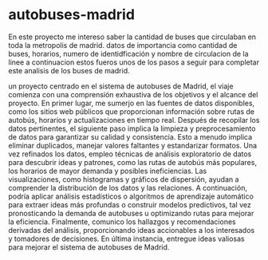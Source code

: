 # autobuses-madrid

En este proyecto me intereso saber la cantidad de buses que circulaban en toda la metropolis de madrid. datos de importancia como cantidad de buses, horarios, numero de identidficación y nombre de circulacion de la linee
a continuacion estos fueros unos de los pasos a seguir para completar este analisis de los buses de madrid.

un proyecto centrado en el sistema de autobuses de Madrid, el viaje comienza con una comprensión exhaustiva de los objetivos y el alcance del proyecto. En primer lugar, me sumerjo en las fuentes de datos 
disponibles, como los sitios web públicos que proporcionan información sobre rutas de autobús, horarios y actualizaciones en tiempo real. Después de recopilar los datos pertinentes, el siguiente paso implica
la limpieza y preprocesamiento de datos para garantizar su calidad y consistencia. Esto a menudo implica eliminar duplicados, manejar valores faltantes y estandarizar formatos. Una vez refinados los datos, empleo 
técnicas de análisis exploratorio de datos para descubrir ideas y patrones, como las rutas de autobús más populares, los horarios de mayor demanda y posibles ineficiencias. Las visualizaciones, como histogramas y
gráficos de dispersión, ayudan a comprender la distribución de los datos y las relaciones. A continuación, podría aplicar análisis estadísticos o algoritmos de aprendizaje automático para extraer ideas más profundas
o construir modelos predictivos, tal vez pronosticando la demanda de autobuses u optimizando rutas para mejorar la eficiencia. Finalmente, comunico los hallazgos y recomendaciones derivadas del análisis, 
proporcionando ideas accionables a los interesados y tomadores de decisiones. En última instancia, entregue ideas valiosas para mejorar el sistema de autobuses de Madrid.
